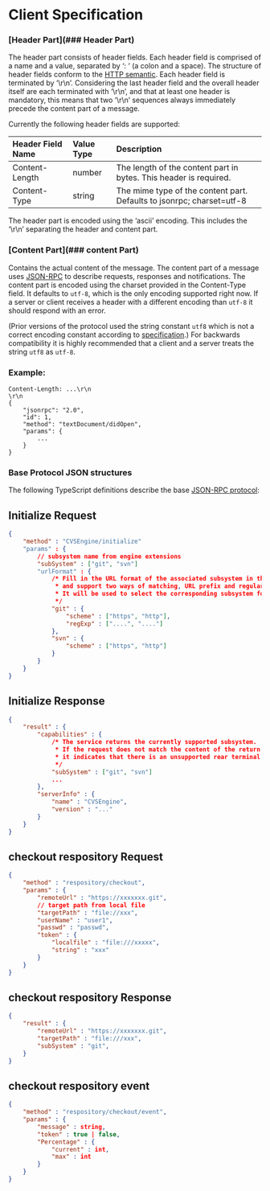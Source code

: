 # Client Specification

### [Header Part](### Header Part)

The header part consists of header fields. Each header field is comprised of a name and a value, separated by ‘: ‘ (a colon and a space). The structure of header fields conform to the [HTTP semantic](https://tools.ietf.org/html/rfc7230#section-3.2). Each header field is terminated by ‘\r\n’. Considering the last header field and the overall header itself are each terminated with ‘\r\n’, and that at least one header is mandatory, this means that two ‘\r\n’ sequences always immediately precede the content part of a message.

Currently the following header fields are supported:

| Header Field Name | Value Type | Description                                                  |
| :---------------- | :--------- | :----------------------------------------------------------- |
| Content-Length    | number     | The length of the content part in bytes. This header is required. |
| Content-Type      | string     | The mime type of the content part. Defaults to jsonrpc; charset=utf-8 |

The header part is encoded using the ‘ascii’ encoding. This includes the ‘\r\n’ separating the header and content part.

### [Content Part](### content Part)

Contains the actual content of the message. The content part of a message uses [JSON-RPC](http://www.jsonrpc.org/) to describe requests, responses and notifications. The content part is encoded using the charset provided in the Content-Type field. It defaults to `utf-8`, which is the only encoding supported right now. If a server or client receives a header with a different encoding than `utf-8` it should respond with an error.

(Prior versions of the protocol used the string constant `utf8` which is not a correct encoding constant according to [specification](http://www.iana.org/assignments/character-sets/character-sets.xhtml).) For backwards compatibility it is highly recommended that a client and a server treats the string `utf8` as `utf-8`.

### Example:

```
Content-Length: ...\r\n
\r\n
{
	"jsonrpc": "2.0",
	"id": 1,
	"method": "textDocument/didOpen",
	"params": {
		...
	}
}
```

### Base Protocol JSON structures

The following TypeScript definitions describe the base [JSON-RPC protocol](http://www.jsonrpc.org/specification):

## Initialize Request

```json
{
    "method" : "CVSEngine/initialize"
    "params" : {
    	// subsystem name from engine extensions
    	"subSystem" : ["git", "svn"]
		"urlFormat" : {
            /* Fill in the URL format of the associated subsystem in the subsystem, 
             * and support two ways of matching, URL prefix and regular matching.
             * It will be used to select the corresponding subsystem for management when initializing the respository
             */
            "git" : {
                "scheme" : ["https", "http"],
                "regExp" : ["....", "...."]
            },
            "svn" : {
                "scheme" : ["https", "http"]
            }
        }
	}
}
```

## Initialize Response

```json
{
    "result" : {
        "capabilities" : {
            /* The service returns the currently supported subsystem. 
             * If the request does not match the content of the return request, 
             * it indicates that there is an unsupported rear terminal system.
             */
            "subSystem" : ["git", "svn"]
            ...
        },
        "serverInfo" : {
        	"name" : "CVSEngine",
        	"version" : "..."
        }
    }
}
```

## checkout respository Request

```json
{
    "method" : "respository/checkout",
	"params" : {
        "remoteUrl" : "https://xxxxxxx.git",
        // target path from local file
        "targetPath" : "file://xxx",
        "userName" : "user1",
        "passwd" : "passwd",
        "token" : {
       		"localfile" : "file:///xxxxx",
            "string" : "xxx"    
        }
    }
}
```

## checkout respository Response

```json
{
    "result" : {
        "remoteUrl" : "https://xxxxxxx.git",
        "targetPath" : "file:///xxx",
        "subSystem" : "git",
    }
}
```

## checkout respository event

```json
{
    "method" : "respository/checkout/event",
    "params" : {
        "message" : string,
        "token" : true | false,
        "Percentage" : {
        	"current" : int,
            "max" : int
        }
    }
}
```

